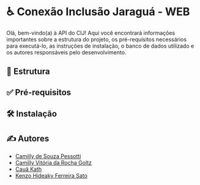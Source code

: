 # ♿ Conexão Inclusão Jaraguá - WEB

Olá, bem-vindo(a) à API do CIJ! Aqui você encontrará informações importantes sobre a estrutura do projeto, os pré-requisitos necessários para executá-lo, as instruções de instalação, o banco de dados utilizado e os autores responsáveis pelo desenvolvimento.

## 🧱 Estrutura

## ✅ Pré-requisitos

## 🛠 Instalação

## ✍ Autores

- [Camilly de Souza Pessotti](https://github.com/pessotticamilly)
- [Camilly Vitória da Rocha Goltz](https://github.com/VitoriaCamilly)
- [Cauã Kath](https://github.com/CauaKath)
- [Kenzo Hideaky Ferreira Sato](https://github.com/Kenzohfs)
